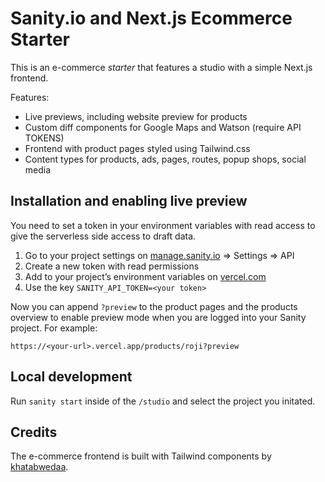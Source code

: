 # Sanity.io and Next.js Ecommerce Starter

This is an e-commerce *starter* that features a studio with a simple Next.js frontend.

Features:

* Live previews, including website preview for products
* Custom diff components for Google Maps and Watson (require API TOKENS)
* Frontend with product pages styled using Tailwind.css
* Content types for products, ads, pages, routes, popup shops, social media

## Installation and enabling live preview

You need to set a token in your environment variables with read access to give the serverless side access to draft data.

1. Go to your project settings on [manage.sanity.io](https://manage.sanity.io) => Settings => API
2. Create a new token with read permissions
3. Add to your project’s environment variables on [vercel.com](https://vercel.com/docs/build-step#environment-variables)
4. Use the key `SANITY_API_TOKEN=<your token>`

Now you can append `?preview` to the product pages and the products overview to enable preview mode when you are logged into your Sanity project. For example:

`https://<your-url>.vercel.app/products/roji?preview`

## Local development

Run `sanity start` inside of the `/studio` and select the project you initated.

## Credits

The e-commerce frontend is built with Tailwind components by [khatabwedaa](https://tailwindcomponents.com/u/khatabwedaa).